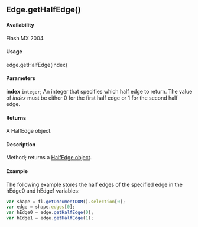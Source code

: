 ## Edge.getHalfEdge()

#### Availability

Flash MX 2004.

#### Usage

edge.getHalfEdge(index)

#### Parameters

**index** `integer`; An integer that specifies which half edge to return. The value of *index* must be either 0 for the first half edge or 1 for the second half edge.

#### Returns

A HalfEdge object.

#### Description

Method; returns a [HalfEdge object](../HalfEdge_object/HalfEdge_summary.md).

#### Example

The following example stores the half edges of the specified edge in the hEdge0 and hEdge1 variables:

```javascript
var shape = fl.getDocumentDOM().selection[0];
var edge = shape.edges[0];
var hEdge0 = edge.getHalfEdge(0);
var hEdge1 = edge.getHalfEdge(1);
```
